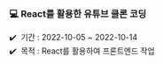 ### 💻 React를 활용한 유튜브 클론 코딩
✔️ &nbsp;기간 : 2022-10-05 ~ 2022-10-14 \
✔️ &nbsp;목적 : React를 활용하여 프론트엔드 작업 
